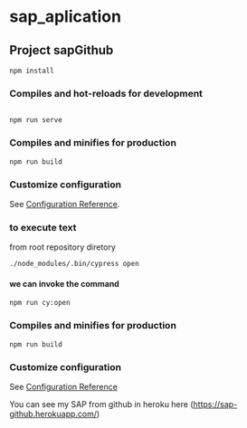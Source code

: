 # sap_aplication 

## Project sapGithub
```
npm install
```

### Compiles and hot-reloads for development
```

npm run serve
```

### Compiles and minifies for production
```
npm run build
```

### Customize configuration
See [Configuration Reference](https://cli.vuejs.org/config/).

### to execute text 
from root repository diretory
```
./node_modules/.bin/cypress open

```
#### we can invoke the command
````
npm run cy:open
````
### Compiles and minifies for production
```
npm run build
```
### Customize configuration
See [Configuration Reference](https://docs.cypress.io/guides/)

You can see my SAP from github in heroku here (https://sap-github.herokuapp.com/)


